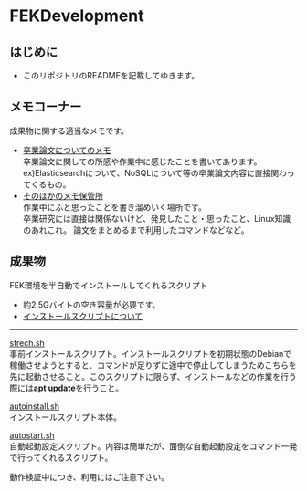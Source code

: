 # FEKDevelopment
## はじめに
- このリポジトリのREADMEを記載してゆきます。  
## メモコーナー
成果物に関する適当なメモです。
- [卒業論文についてのメモ](./MEMO.md)  
卒業論文に関しての所感や作業中に感じたことを書いてあります。  
ex)Elasticsearchについて、NoSQLについて等の卒業論文内容に直接関わってくるもの。
- [そのほかのメモ保管所](./tech)  
作業中にふと思ったことを書き溜めいく場所です。  
卒業研究には直接は関係ないけど、発見したこと・思ったこと、Linux知識のあれこれ。
論文をまとめるまで利用したコマンドなどなど。

## 成果物  
FEK環境を半自動でインストールしてくれるスクリプト  
- 約2.5Gバイトの空き容量が必要です。  
- [インストールスクリプトについて](./About_InstallScript.md)  
---
[strech.sh](./strech.sh)  
事前インストールスクリプト。インストールスクリプトを初期状態のDebianで稼働させようとすると、コマンドが足りずに途中で停止してしまうためこちらを先に起動させること。このスクリプトに限らず、インストールなどの作業を行う際には**apt update**を行うこと。  
  
[autoinstall.sh](./autoinstall.sh)  
インストールスクリプト本体。  
  
[autostart.sh](./autostart.sh)  
自動起動設定スクリプト。内容は簡単だが、面倒な自動起動設定をコマンド一発で行ってくれるスクリプト。  

動作検証中につき、利用にはご注意下さい。  
